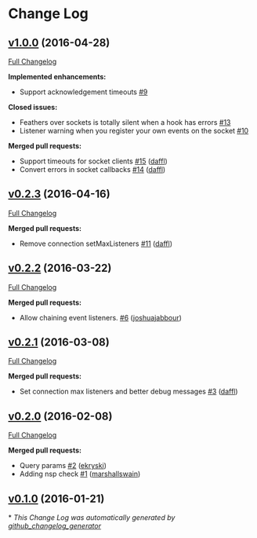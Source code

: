 # Change Log

## [v1.0.0](https://github.com/feathersjs/feathers-socket-commons/tree/v1.0.0) (2016-04-28)
[Full Changelog](https://github.com/feathersjs/feathers-socket-commons/compare/v0.2.3...v1.0.0)

**Implemented enhancements:**

- Support acknowledgement timeouts [\#9](https://github.com/feathersjs/feathers-socket-commons/issues/9)

**Closed issues:**

- Feathers over sockets is totally silent when a hook has errors [\#13](https://github.com/feathersjs/feathers-socket-commons/issues/13)
- Listener warning when you register your own events on the socket [\#10](https://github.com/feathersjs/feathers-socket-commons/issues/10)

**Merged pull requests:**

- Support timeouts for socket clients [\#15](https://github.com/feathersjs/feathers-socket-commons/pull/15) ([daffl](https://github.com/daffl))
- Convert errors in socket callbacks [\#14](https://github.com/feathersjs/feathers-socket-commons/pull/14) ([daffl](https://github.com/daffl))

## [v0.2.3](https://github.com/feathersjs/feathers-socket-commons/tree/v0.2.3) (2016-04-16)
[Full Changelog](https://github.com/feathersjs/feathers-socket-commons/compare/v0.2.2...v0.2.3)

**Merged pull requests:**

- Remove connection setMaxListeners [\#11](https://github.com/feathersjs/feathers-socket-commons/pull/11) ([daffl](https://github.com/daffl))

## [v0.2.2](https://github.com/feathersjs/feathers-socket-commons/tree/v0.2.2) (2016-03-22)
[Full Changelog](https://github.com/feathersjs/feathers-socket-commons/compare/v0.2.1...v0.2.2)

**Merged pull requests:**

- Allow chaining event listeners. [\#6](https://github.com/feathersjs/feathers-socket-commons/pull/6) ([joshuajabbour](https://github.com/joshuajabbour))

## [v0.2.1](https://github.com/feathersjs/feathers-socket-commons/tree/v0.2.1) (2016-03-08)
[Full Changelog](https://github.com/feathersjs/feathers-socket-commons/compare/v0.2.0...v0.2.1)

**Merged pull requests:**

- Set connection max listeners and better debug messages [\#3](https://github.com/feathersjs/feathers-socket-commons/pull/3) ([daffl](https://github.com/daffl))

## [v0.2.0](https://github.com/feathersjs/feathers-socket-commons/tree/v0.2.0) (2016-02-08)
[Full Changelog](https://github.com/feathersjs/feathers-socket-commons/compare/v0.1.0...v0.2.0)

**Merged pull requests:**

- Query params [\#2](https://github.com/feathersjs/feathers-socket-commons/pull/2) ([ekryski](https://github.com/ekryski))
- Adding nsp check [\#1](https://github.com/feathersjs/feathers-socket-commons/pull/1) ([marshallswain](https://github.com/marshallswain))

## [v0.1.0](https://github.com/feathersjs/feathers-socket-commons/tree/v0.1.0) (2016-01-21)


\* *This Change Log was automatically generated by [github_changelog_generator](https://github.com/skywinder/Github-Changelog-Generator)*